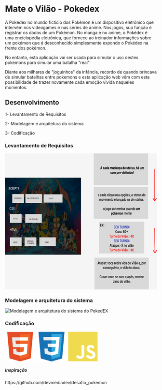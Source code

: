 <h1>Mate o Vilão - Pokedex</h1>

<p>A Pokédex no mundo fictício dos Pokémon é um dispositivo eletrônico que intervém nos videogames e nas séries de anime. Nos jogos, sua função é registrar os dados de um Pokémon. No manga e no anime, o Pokédex é uma enciclopédia eletrônica, que fornece ao treinador informações sobre um pokémon que é desconhecido simplesmente expondo o Pokédex na frente dos pokémon.</p>

<p>No entanto, esta aplicação vai ser usada para simular o uso destes pokemons para simular uma batalha "real"</p>

<p>Diante aos milhares de "joguinhos" da infância, recordo de quando brincava de simular batalhas entre pokemons e esta aplicação web vêm com esta possibilidade de trazer novamente cada emoção vivida naqueles momentos.</p>


<h2>Desenvolvimento</h2>
<p>1- Levantamento de Requisitos</p>
<p>2- Modelagem e arquitetura do sistema</p>
<p>3- Codificação</p>


<h3>Levantamento de Requisitos</h3>
<img src='./PokeDEX_requisitos.png' width='750' height = '450' alt='Levantamento de Requisitos do PokedEX'>

<h3>Modelagem e arquitetura do sistema</h3>
<img src='./PokeDEX_modelagem.png' width='1000' height = '450' alt='Modelagem e arquitetura do sistema do PokedEX'>

<h3>Codificação</h3>
  <img align="center" alt="Ryan-HTML" height="100" width="100" src="https://raw.githubusercontent.com/devicons/devicon/master/icons/html5/html5-original.svg">
  <img align="center" alt="Ryan-CSS" height="100" width="100" src="https://raw.githubusercontent.com/devicons/devicon/master/icons/css3/css3-original.svg">
  <img align="center" alt="Ryan-Js" height="100" width="100" src="https://raw.githubusercontent.com/devicons/devicon/master/icons/javascript/javascript-plain.svg">

  <h5>Inspiração</h5>
  <p>https://github.com/devmediadev/desafio_pokemon</p>
  
